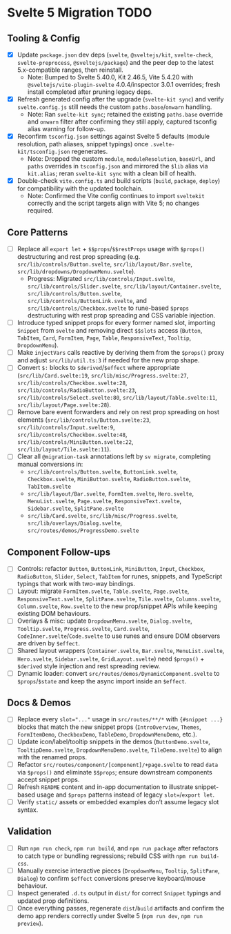 # Svelte 5 Migration TODO

## Tooling & Config
- [x] Update `package.json` dev deps (`svelte`, `@sveltejs/kit`, `svelte-check`, `svelte-preprocess`, `@sveltejs/package`) and the peer dep to the latest 5.x-compatible ranges, then reinstall.
  - Note: Bumped to Svelte 5.40.0, Kit 2.46.5, Vite 5.4.20 with `@sveltejs/vite-plugin-svelte` 4.0.4/inspector 3.0.1 overrides; fresh install completed after pruning legacy deps.
- [x] Refresh generated config after the upgrade (`svelte-kit sync`) and verify `svelte.config.js` still needs the custom `paths.base`/`onwarn` handling.
  - Note: Ran `svelte-kit sync`; retained the existing `paths.base` override and `onwarn` filter after confirming they still apply, captured tsconfig alias warning for follow-up.
- [x] Reconfirm `tsconfig.json` settings against Svelte 5 defaults (module resolution, path aliases, snippet typings) once `.svelte-kit/tsconfig.json` regenerates.
  - Note: Dropped the custom `module`, `moduleResolution`, `baseUrl`, and `paths` overrides in `tsconfig.json` and mirrored the `$lib` alias via `kit.alias`; reran `svelte-kit sync` with a clean bill of health.
- [x] Double-check `vite.config.ts` and build scripts (`build`, `package`, `deploy`) for compatibility with the updated toolchain.
  - Note: Confirmed the Vite config continues to import `sveltekit` correctly and the script targets align with Vite 5; no changes required.

## Core Patterns
- [ ] Replace all `export let` + `$$props`/`$$restProps` usage with `$props()` destructuring and rest prop spreading (e.g. `src/lib/controls/Button.svelte`, `src/lib/layout/Bar.svelte`, `src/lib/dropdowns/DropdownMenu.svelte`).
  - Progress: Migrated `src/lib/controls/Input.svelte`, `src/lib/controls/Slider.svelte`, `src/lib/layout/Container.svelte`, `src/lib/controls/Button.svelte`, `src/lib/controls/ButtonLink.svelte`, and `src/lib/controls/Checkbox.svelte` to rune-based `$props` destructuring with rest prop spreading and CSS variable injection.
- [ ] Introduce typed snippet props for every former named slot, importing `Snippet` from `svelte` and removing direct `$$slots` access (`Button`, `TabItem`, `Card`, `FormItem`, `Page`, `Table`, `ResponsiveText`, `Tooltip`, `DropdownMenu`).
- [ ] Make `injectVars` calls reactive by deriving them from the `$props()` proxy and adjust `src/lib/util.ts:3` if needed for the new prop shape.
- [ ] Convert `$:` blocks to `$derived`/`$effect` where appropriate (`src/lib/Card.svelte:19`, `src/lib/misc/Progress.svelte:27`, `src/lib/controls/Checkbox.svelte:28`, `src/lib/controls/RadioButton.svelte:23`, `src/lib/controls/Select.svelte:80`, `src/lib/layout/Table.svelte:11`, `src/lib/layout/Page.svelte:28`).
- [ ] Remove bare event forwarders and rely on rest prop spreading on host elements (`src/lib/controls/Button.svelte:23`, `src/lib/controls/Input.svelte:9`, `src/lib/controls/Checkbox.svelte:48`, `src/lib/controls/MiniButton.svelte:22`, `src/lib/layout/Tile.svelte:11`).
- [ ] Clear all `@migration-task` annotations left by `sv migrate`, completing manual conversions in:
  - `src/lib/controls/Button.svelte`, `ButtonLink.svelte`, `Checkbox.svelte`, `MiniButton.svelte`, `RadioButton.svelte`, `TabItem.svelte`
  - `src/lib/layout/Bar.svelte`, `FormItem.svelte`, `Hero.svelte`, `MenuList.svelte`, `Page.svelte`, `ResponsiveText.svelte`, `Sidebar.svelte`, `SplitPane.svelte`
  - `src/lib/Card.svelte`, `src/lib/misc/Progress.svelte`, `src/lib/overlays/Dialog.svelte`, `src/routes/demos/ProgressDemo.svelte`

## Component Follow-ups
- [ ] Controls: refactor `Button`, `ButtonLink`, `MiniButton`, `Input`, `Checkbox`, `RadioButton`, `Slider`, `Select`, `TabItem` for runes, snippets, and TypeScript typings that work with two-way bindings.
- [ ] Layout: migrate `FormItem.svelte`, `Table.svelte`, `Page.svelte`, `ResponsiveText.svelte`, `SplitPane.svelte`, `Tile.svelte`, `Columns.svelte`, `Column.svelte`, `Row.svelte` to the new prop/snippet APIs while keeping existing DOM behaviours.
- [ ] Overlays & misc: update `DropdownMenu.svelte`, `Dialog.svelte`, `Tooltip.svelte`, `Progress.svelte`, `Card.svelte`, `CodeInner.svelte`/`Code.svelte` to use runes and ensure DOM observers are driven by `$effect`.
- [ ] Shared layout wrappers (`Container.svelte`, `Bar.svelte`, `MenuList.svelte`, `Hero.svelte`, `Sidebar.svelte`, `GridLayout.svelte`) need `$props()` + `$derived` style injection and rest spreading review.
- [ ] Dynamic loader: convert `src/routes/demos/DynamicComponent.svelte` to `$props`/`$state` and keep the async import inside an `$effect`.

## Docs & Demos
- [ ] Replace every `slot="..."` usage in `src/routes/**/*` with `{#snippet ...}` blocks that match the new snippet props (`IntroOverview`, `Themes`, `FormItemDemo`, `CheckboxDemo`, `TableDemo`, `DropdownMenuDemo`, etc.).
- [ ] Update icon/label/tooltip snippets in the demos (`ButtonDemo.svelte`, `TooltipDemo.svelte`, `DropdownMenuDemo.svelte`, `TileDemo.svelte`) to align with the renamed props.
- [ ] Refactor `src/routes/component/[component]/+page.svelte` to read `data` via `$props()` and eliminate `$$props`; ensure downstream components accept snippet props.
- [ ] Refresh `README` content and in-app documentation to illustrate snippet-based usage and `$props` patterns instead of legacy `slot=`/`export let`.
- [ ] Verify `static/` assets or embedded examples don’t assume legacy slot syntax.

## Validation
- [ ] Run `npm run check`, `npm run build`, and `npm run package` after refactors to catch type or bundling regressions; rebuild CSS with `npm run build-css`.
- [ ] Manually exercise interactive pieces (`DropdownMenu`, `Tooltip`, `SplitPane`, `Dialog`) to confirm `$effect` conversions preserve keyboard/mouse behaviour.
- [ ] Inspect generated `.d.ts` output in `dist/` for correct `Snippet` typings and updated prop definitions.
- [ ] Once everything passes, regenerate `dist`/`build` artifacts and confirm the demo app renders correctly under Svelte 5 (`npm run dev`, `npm run preview`).
